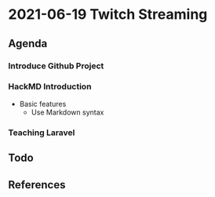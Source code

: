 # 2021-06-19 Twitch Streaming

## Agenda

### Introduce Github Project

### HackMD Introduction

- Basic features
  - Use Markdown syntax

### Teaching Laravel
  

## Todo


## References
